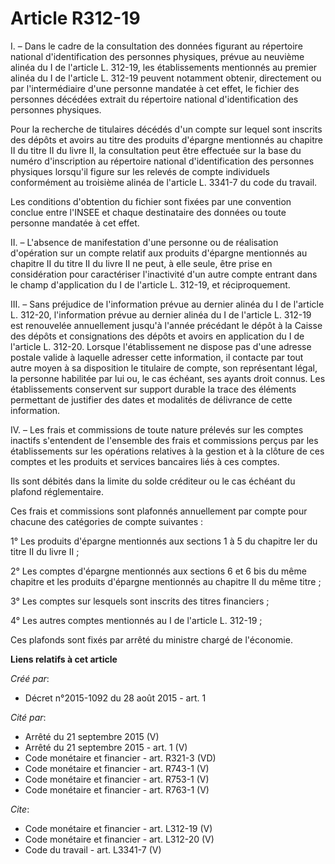 # Article R312-19

I. – Dans le cadre de la consultation des données figurant au répertoire national d'identification des personnes physiques,
prévue au neuvième alinéa du I de l'article L. 312-19, les établissements mentionnés au premier alinéa du I de l'article L.
312-19 peuvent notamment obtenir, directement ou par l'intermédiaire d'une personne mandatée à cet effet, le fichier des
personnes décédées extrait du répertoire national d'identification des personnes physiques. 

Pour la recherche de titulaires décédés d'un compte sur lequel sont inscrits des dépôts et avoirs au titre des produits
d'épargne mentionnés au chapitre II du titre II du livre II, la consultation peut être effectuée sur la base du numéro
d'inscription au répertoire national d'identification des personnes physiques lorsqu'il figure sur les relevés de compte
individuels conformément au troisième alinéa de l'article L. 3341-7 du code du travail. 

Les conditions d'obtention du fichier sont fixées par une convention conclue entre l'INSEE et chaque destinataire des données
ou toute personne mandatée à cet effet. 

II. – L'absence de manifestation d'une personne ou de réalisation d'opération sur un compte relatif aux produits d'épargne
mentionnés au chapitre II du titre II du livre II ne peut, à elle seule, être prise en considération pour caractériser
l'inactivité d'un autre compte entrant dans le champ d'application du I de l'article L. 312-19, et réciproquement. 

III. – Sans préjudice de l'information prévue au dernier alinéa du I de l'article L. 312-20, l'information prévue au dernier
alinéa du I de l'article L. 312-19 est renouvelée annuellement jusqu'à l'année précédant le dépôt à la Caisse des dépôts et
consignations des dépôts et avoirs en application du I de l'article L. 312-20. Lorsque l'établissement ne dispose pas d'une
adresse postale valide à laquelle adresser cette information, il contacte par tout autre moyen à sa disposition le titulaire
de compte, son représentant légal, la personne habilitée par lui ou, le cas échéant, ses ayants droit connus. Les
établissements conservent sur support durable la trace des éléments permettant de justifier des dates et modalités de
délivrance de cette information. 

IV. – Les frais et commissions de toute nature prélevés sur les comptes inactifs s'entendent de l'ensemble des frais et
commissions perçus par les établissements sur les opérations relatives à la gestion et à la clôture de ces comptes et les
produits et services bancaires liés à ces comptes. 

Ils sont débités dans la limite du solde créditeur ou le cas échéant du plafond réglementaire. 

Ces frais et commissions sont plafonnés annuellement par compte pour chacune des catégories de compte suivantes : 

1° Les produits d'épargne mentionnés aux sections 1 à 5 du chapitre Ier du titre II du livre II ; 

2° Les comptes d'épargne mentionnés aux sections 6 et 6 bis du même chapitre et les produits d'épargne mentionnés au chapitre
II du même titre ; 

3° Les comptes sur lesquels sont inscrits des titres financiers ; 

4° Les autres comptes mentionnés au I de l'article L. 312-19 ; 

Ces plafonds sont fixés par arrêté du ministre chargé de l'économie.

**Liens relatifs à cet article**

_Créé par_:

  - Décret n°2015-1092 du 28 août 2015 - art. 1

_Cité par_:

  - Arrêté du 21 septembre 2015 (V)
  - Arrêté du 21 septembre 2015 - art. 1 (V)
  - Code monétaire et financier - art. R321-3 (VD)
  - Code monétaire et financier - art. R743-1 (V)
  - Code monétaire et financier - art. R753-1 (V)
  - Code monétaire et financier - art. R763-1 (V)

_Cite_:

  - Code monétaire et financier - art. L312-19 (V)
  - Code monétaire et financier - art. L312-20 (V)
  - Code du travail - art. L3341-7 (V)
